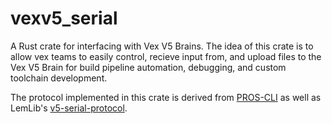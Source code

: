 # vexv5_serial

A Rust crate for interfacing with Vex V5 Brains. The idea of this crate is to allow vex teams to easily control, recieve input from, and upload files to the Vex V5 Brain for build pipeline automation, debugging, and custom toolchain development.

The protocol implemented in this crate is derived from [PROS-CLI](https://github.com/purduesigbots/pros-cli) as well as LemLib's [v5-serial-protocol](https://github.com/lemlib/v5-serial-protocol).